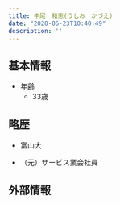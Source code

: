 ```yaml
---
title: 牛尾　和恵(うしお　かづえ)
date: "2020-06-23T10:40:49"
description: ''
---
```


## 基本情報

* 年齢
  * 33歳

## 略歴

* 富山大

* （元）サービス業会社員


## 外部情報

